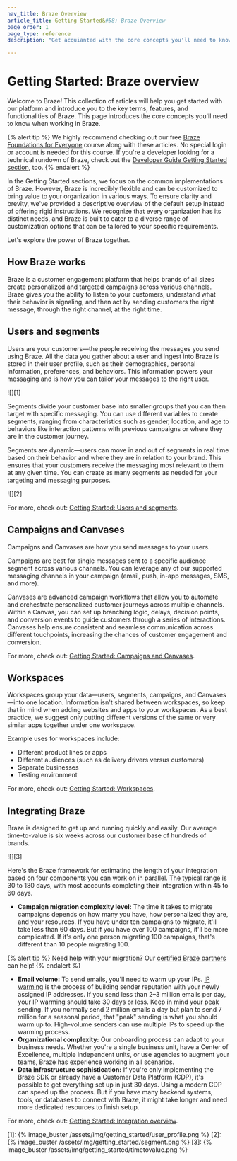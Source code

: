 ```yaml
---
nav_title: Braze Overview
article_title: Getting Started&#58; Braze Overview
page_order: 1
page_type: reference
description: "Get acquianted with the core concepts you'll need to know when working in Braze."

---
```


# Getting Started: Braze overview

Welcome to Braze! This collection of articles will help you get started with our platform and introduce you to the key terms, features, and functionalities of Braze. This page introduces the core concepts you'll need to know when working in Braze.

{% alert tip %}
We highly recommend checking out our free [Braze Foundations for Everyone](https://learning.braze.com/page/braze-foundations-for-everyone) course along with these articles. No special login or account is needed for this course. If you're a developer looking for a technical rundown of Braze, check out the [Developer Guide Getting Started section]({{site.baseurl}}/developer_guide/platform_wide/getting_started/platform_overview), too.
{% endalert %}

In the Getting Started sections, we focus on the common implementations of Braze. However, Braze is incredibly flexible and can be customized to bring value to your organization in various ways. To ensure clarity and brevity, we've provided a descriptive overview of the default setup instead of offering rigid instructions. We recognize that every organization has its distinct needs, and Braze is built to cater to a diverse range of customization options that can be tailored to your specific requirements.

Let's explore the power of Braze together.

## How Braze works

Braze is a customer engagement platform that helps brands of all sizes create personalized and targeted campaigns across various channels. Braze gives you the ability to listen to your customers, understand what their behavior is signaling, and then act by sending customers the right message, through the right channel, at the right time.

## Users and segments

Users are your customers—the people receiving the messages you send using Braze. All the data you gather about a user and ingest into Braze is stored in their user profile, such as their demographics, personal information, preferences, and behaviors. This information powers your messaging and is how you can tailor your messages to the right user.

![][1]

Segments divide your customer base into smaller groups that you can then target with specific messaging. You can use different variables to create segments, ranging from characteristics such as gender, location, and age to behaviors like interaction patterns with previous campaigns or where they are in the customer journey.

Segments are dynamic—users can move in and out of segments in real time based on their behavior and where they are in relation to your brand. This ensures that your customers receive the messaging most relevant to them at any given time. You can create as many segments as needed for your targeting and messaging purposes.

![][2]

For more, check out: [Getting Started: Users and segments]({{site.baseurl}}/user_guide/getting_started/users_segments/).

## Campaigns and Canvases

Campaigns and Canvases are how you send messages to your users.

Campaigns are best for single messages sent to a specific audience segment across various channels. You can leverage any of our supported messaging channels in your campaign (email, push, in-app messages, SMS, and more).

Canvases are advanced campaign workflows that allow you to automate and orchestrate personalized customer journeys across multiple channels. Within a Canvas, you can set up branching logic, delays, decision points, and conversion events to guide customers through a series of interactions. Canvases help ensure consistent and seamless communication across different touchpoints, increasing the chances of customer engagement and conversion. 

For more, check out: [Getting Started: Campaigns and Canvases]({{site.baseurl}}/user_guide/getting_started/campaigns_canvases/).

## Workspaces

Workspaces group your data—users, segments, campaigns, and Canvases—into one location. Information isn't shared between workspaces, so keep that in mind when adding websites and apps to your workspaces. As a best practice, we suggest only putting different versions of the same or very similar apps together under one workspace.

Example uses for workspaces include:

- Different product lines or apps
- Different audiences (such as delivery drivers versus customers)
- Separate businesses
- Testing environment

For more, check out: [Getting Started: Workspaces]({{site.baseurl}}/user_guide/getting_started/workspaces/).

## Integrating Braze

Braze is designed to get up and running quickly and easily. Our average time-to-value is six weeks across our customer base of hundreds of brands.

![][3]

Here's the Braze framework for estimating the length of your integration based on four components you can work on in parallel. The typical range is 30 to 180 days, with most accounts completing their integration within 45 to 60 days.

- **Campaign migration complexity level:** The time it takes to migrate campaigns depends on how many you have, how personalized they are, and your resources. If you have under ten campaigns to migrate, it'll take less than 60 days. But if you have over 100 campaigns, it'll be more complicated. If it's only one person migrating 100 campaigns, that's different than 10 people migrating 100.

{% alert tip %}
Need help with your migration? Our [certified Braze partners](https://www.braze.com/partners/solutions-partners) can help!
{% endalert %}

- **Email volume:** To send emails, you'll need to warm up your IPs. [IP warming]({{site.baseurl}}/user_guide/onboarding_with_braze/email_setup/ip_warming/) is the process of building sender reputation with your newly assigned IP addresses. If you send less than 2–3 million emails per day, your IP warming should take 30 days or less. Keep in mind your peak sending. If you normally send 2 million emails a day but plan to send 7 million for a seasonal period, that "peak" sending is what you should warm up to. High-volume senders can use multiple IPs to speed up the warming process.
- **Organizational complexity:** Our onboarding process can adapt to your business needs. Whether you're a single business unit, have a Center of Excellence, multiple independent units, or use agencies to augment your teams, Braze has experience working in all scenarios.
- **Data infrastructure sophistication:** If you're only implementing the Braze SDK or already have a Customer Data Platform (CDP), it's possible to get everything set up in just 30 days. Using a modern CDP can speed up the process. But if you have many backend systems, tools, or databases to connect with Braze, it might take longer and need more dedicated resources to finish setup.

For more, check out: [Getting Started: Integration overview]({{site.baseurl}}/user_guide/getting_started/integration/).

[1]: {% image_buster /assets/img/getting_started/user_profile.png %}
[2]: {% image_buster /assets/img/getting_started/segment.png %}
[3]: {% image_buster /assets/img/getting_started/timetovalue.png %}